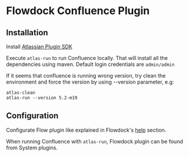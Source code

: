 Flowdock Confluence Plugin
==========================

Installation
------------

Install [Atlassian Plugin SDK](https://developer.atlassian.com/display/HOME/Welcome)

Execute `atlas-run` to run Confluence locally. That will install all the
dependencies using maven. Default login credentials are `admin/admin`

If it seems that confluence is running wrong version, try clean the environment
and force the version by using --version parameter, e.g:

    atlas-clean
    atlas-run --version 5.2-m19

Configuration
-------------

Configurate Flow plugin like explained in Flowdock's
[help](https://flowdock.com/help/confluence) section.

When running Confluence with `atlas-run`, Flowdock plugin can be found from
System plugins.
